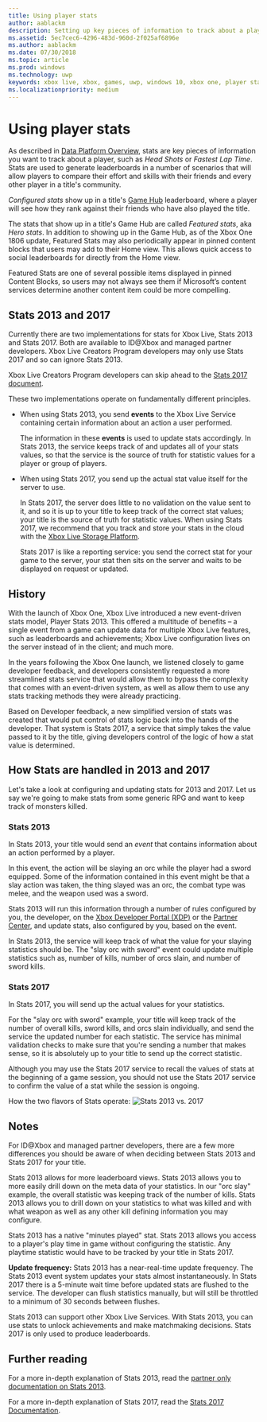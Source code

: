 ```yaml
---
title: Using player stats
author: aablackm
description: Setting up key pieces of information to track about a player.
ms.assetid: 5ec7cec6-4296-483d-960d-2f025af6896e
ms.author: aablackm
ms.date: 07/30/2018
ms.topic: article
ms.prod: windows
ms.technology: uwp
keywords: xbox live, xbox, games, uwp, windows 10, xbox one, player stats, leaderboards
ms.localizationpriority: medium
---
```


# Using player stats

As described in [Data Platform Overview](../data-platform/data-platform.md), stats are key pieces of information you want to track about a player, such as *Head Shots* or *Fastest Lap Time*.
Stats are used to generate leaderboards in a number of scenarios that will allow players to compare their effort and skills with their friends and every other player in a title's community.

*Configured stats* show up in a title's [Game Hub](../data-platform/designing-xbox-live-experiences.md) leaderboard, where a player will see how they rank against their friends who have also played the title.

The stats that show up in a title's Game Hub are called *Featured stats*, aka *Hero stats*.
In addition to showing up in the Game Hub, as of the Xbox One 1806 update, Featured Stats may also periodically appear in pinned content blocks that users may add to their Home view.
This allows quick access to social leaderboards for directly from the Home view.

Featured Stats are one of several possible items displayed in pinned Content Blocks, so users may not always see them if Microsoft’s content services determine another content item could be more compelling.


## Stats 2013 and 2017

Currently there are two implementations for stats for Xbox Live, Stats 2013 and Stats 2017.
Both are available to ID@Xbox and managed partner developers.
Xbox Live Creators Program developers may only use Stats 2017 and so can ignore Stats 2013.

Xbox Live Creators Program developers can skip ahead to the [Stats 2017 document](stats2017.md).

These two implementations operate on fundamentally different principles. 

*   When using Stats 2013, you send **events** to the Xbox Live Service containing certain information about an action a user performed.

    The information in these **events** is used to update stats accordingly.
    In Stats 2013, the service keeps track of and updates all of your stats values, so that the service is the source of truth for statistic values for a player or group of players.

*   When using Stats 2017, you send up the actual stat value itself for the server to use.

    In Stats 2017, the server does little to no validation on the value sent to it, and so it is up to your title to keep track of the correct stat values; your title is the source of truth for statistic values.
    When using Stats 2017, we recommend that you track and store your stats in the cloud with the [Xbox Live Storage Platform](../storage-platform/storage-platform.md).

    Stats 2017 is like a reporting service: you send the correct stat for your game to the server, your stat then sits on the server and waits to be displayed on request or updated.


## History

With the launch of Xbox One, Xbox Live introduced a new event-driven stats model, Player Stats 2013.
This offered a multitude of benefits – a single event from a game can update data for multiple Xbox Live features, such as leaderboards and achievements; Xbox Live configuration lives on the server instead of in the client; and much more.

In the years following the Xbox One launch, we listened closely to game developer feedback, and developers consistently requested a more streamlined stats service that would allow them to bypass the complexity that comes with an event-driven system, as well as allow them to use any stats tracking methods they were already practicing.

Based on Developer feedback, a new simplified version of stats was created that would put control of stats logic back into the hands of the developer.
That system is Stats 2017, a service that simply takes the value passed to it by the title, giving developers control of the logic of how a stat value is determined.


## How Stats are handled in 2013 and 2017

Let's take a look at configuring and updating stats for 2013 and 2017.
Let us say we're going to make stats from some generic RPG and want to keep track of monsters killed.


### Stats 2013

In Stats 2013, your title would send an *event* that contains information about an action performed by a player.

In this event, the action will be slaying an orc while the player had a sword equipped.
Some of the information contained in this event might be that a slay action was taken, the thing slayed was an orc, the combat type was melee, and the weapon used was a sword.

Stats 2013 will run this information through a number of rules configured by you, the developer, on the [Xbox Developer Portal (XDP)](https://xdp.xboxlive.com/User/Contact/MyAccess?selectedMenu=devaccounts) or the [Partner Center](https://partner.microsoft.com/dashboard), and update stats, also configured by you, based on the event.

In Stats 2013, the service will keep track of what the value for your slaying statistics should be.
The "slay orc with sword" event could update multiple statistics such as, number of kills, number of orcs slain, and number of sword kills.


### Stats 2017

In Stats 2017, you will send up the actual values for your statistics.

For the "slay orc with sword" example, your title will keep track of the number of overall kills, sword kills, and orcs slain individually, and send the service the updated number for each statistic.
The service has minimal validation checks to make sure that you're sending a number that makes sense, so it is absolutely up to your title to send up the correct statistic.

Although you may use the Stats 2017 service to recall the values of stats at the beginning of a game session, you should not use the Stats 2017 service to confirm the value of a stat while the session is ongoing.


How the two flavors of Stats operate:
![Stats 2013 vs. 2017](../images/stats/Stats2013-7DiagramColored.jpg)


## Notes

For ID@Xbox and managed partner developers, there are a few more differences you should be aware of when deciding between Stats 2013 and Stats 2017 for your title.

Stats 2013 allows for more leaderboard views.
Stats 2013 allows you to more easily drill down on the meta data of your statistics.
In our "orc slay" example, the overall statistic was keeping track of the number of kills.
Stats 2013 allows you to drill down on your statistics to what was killed and with what weapon as well as any other kill defining information you may configure.

Stats 2013 has a native "minutes played" stat.
Stats 2013 allows you access to a player's play time in game without configuring the statistic.
Any playtime statistic would have to be tracked by your title in Stats 2017.

**Update frequency:**
Stats 2013 has a near-real-time update frequency.
The Stats 2013 event system updates your stats almost instantaneously.
In Stats 2017 there is a 5-minute wait time before updated stats are flushed to the service.
The developer can flush statistics manually, but will still be throttled to a minimum of 30 seconds between flushes.

Stats 2013 can support other Xbox Live Services.
With Stats 2013, you can use stats to unlock achievements and make matchmaking decisions.
Stats 2017 is only used to produce leaderboards.


## Further reading

For a more in-depth explanation of Stats 2013, read the [partner only documentation on Stats 2013](https://developer.microsoft.com/en-us/games/xbox/docs/xboxlive/xbox-live-partners/event-driven-data-platform/user-stats).

For a more in-depth explanation of Stats 2017, read the [Stats 2017 Documentation](stats2017.md).

